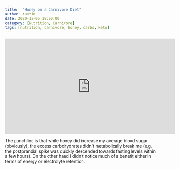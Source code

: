 ```yaml
---
title:  "Honey on a Carnivore Diet"
author: Austin
date: 2020-12-05 18:00:00
category: [Nutrition, Carnivore]
tags: [nutrition, carnivore, honey, carbs, keto]
---
```


<iframe width="560" height="315" src="https://www.youtube.com/embed/skZN0ucHczs" frameborder="0" allow="accelerometer; autoplay; clipboard-write; encrypted-media; gyroscope; picture-in-picture" allowfullscreen></iframe>

The punchline is that while honey did increase my average blood sugar (obviously), the excess carbohydrates didn't metabolically break me (e.g. the postprandial spike was quickly descended towards fasting levels within a few hours). On the other hand I didn't notice much of a benefit either in terms of energy or electrolyte retention.
